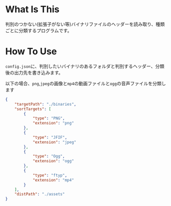 # What Is This
判別のつかない(拡張子がない等)バイナリファイルのヘッダーを読み取り、種類ごとに分類するプログラムです。

# How To Use
`config.json`に、判別したいバイナリのあるフォルダと判別するヘッダー、分類後の出力先を書き込みます。

以下の場合、`png`,`jpeg`の画像と`mp4`の動画ファイルと`ogg`の音声ファイルを分類します
```json
{
    "targetPath": "./binaries",
    "sortTargets": [
        {
            "type": "PNG",
            "extension": "png"
        },
        {
            "type": "JFIF",
            "extension": "jpeg"
        },
        {
            "type": "Ogg",
            "extension": "ogg"
        },
        {
            "type": "ftyp",
            "extension": "mp4"
        }
    ],
    "distPath": "./assets"
}
```

